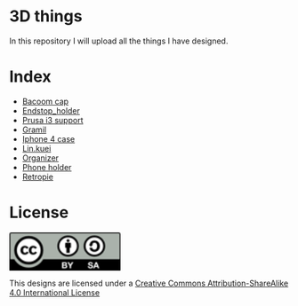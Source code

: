 # 3D things
In this repository I will upload all the things I have designed.
# Index
* [Bacoom cap]()
* [Endstop_holder]()
* [Prusa i3 support]()
* [Gramil]()
* [Iphone 4 case]()
* [Lin.kuei]()
* [Organizer]()
* [Phone holder]()
* [Retropie]()

# License
<img src="by-sa.png" width="200" align = "center">

This designs are licensed under a [Creative Commons Attribution-ShareAlike 4.0 International License](http://creativecommons.org/licenses/by-sa/4.0/)
